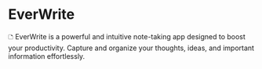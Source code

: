 # EverWrite
🗅 EverWrite is a powerful and intuitive note-taking app designed to boost your productivity. Capture and organize your thoughts, ideas, and important information effortlessly.
